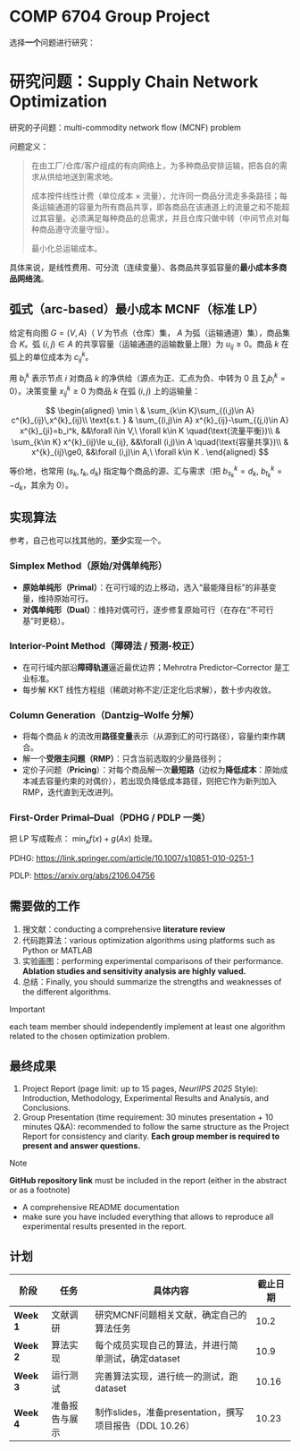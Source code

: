 # COMP 6704 Group Project

选择**一个**问题进行研究：

# 研究问题：Supply Chain Network Optimization

研究的子问题：multi-commodity network flow (MCNF) problem

问题定义：

>在由工厂/仓库/客户组成的有向网络上，为多种商品安排运输，把各自的需求从供给地送到需求地。
>
>成本按件线性计费（单位成本 $\times$ 流量），允许同一商品分流走多条路径；每条运输通道的容量为所有商品共享，即各商品在该通道上的流量之和不能超过其容量。必须满足每种商品的总需求，并且仓库只做中转（中间节点对每种商品遵守流量守恒）。
>
>最小化总运输成本。

具体来说，是线性费用、可分流（连续变量）、各商品共享弧容量的**最小成本多商品网络流**。

## 弧式（arc-based）最小成本 MCNF（标准 LP）

给定有向图 $G=(V,A)$（ $V$ 为节点（仓库）集， $A$ 为弧（运输通道）集），商品集合 $K$。弧 $(i,j)\in A$ 的共享容量（运输通道的运输数量上限）为 $u_{ij}\ge0$。商品 $k$ 在弧上的单位成本为 $c^{k}_{ij}$。

用 $b_i^k$ 表示节点 $i$ 对商品 $k$ 的净供给（源点为正、汇点为负、中转为 0 且 $\sum_i b_i^k=0$）。决策变量 $x^{k}_{ij}\ge0$ 为商品 $k$ 在弧 $(i,j)$ 上的运输量：

$$
\begin{aligned}
\min \ & \sum_{k\in K}\sum_{(i,j)\in A} c^{k}_{ij}\,x^{k}_{ij}\\
\text{s.t. }
& \sum_{(i,j)\in A} x^{k}_{ij}-\sum_{(j,i)\in A} x^{k}_{ji}=b_i^k, &&\forall i\in V,\ \forall k\in K \quad(\text{流量平衡})\\
& \sum_{k\in K} x^{k}_{ij}\le u_{ij}, &&\forall (i,j)\in A \quad(\text{容量共享})\\
& x^{k}_{ij}\ge0, &&\forall (i,j)\in A,\ \forall k\in K .
\end{aligned}
$$

等价地，也常用 $(s_k,t_k,d_k)$ 指定每个商品的源、汇与需求（把 $b_{s_k}^k=d_k,\ b_{t_k}^k=-d_k$，其余为 0）。

## 实现算法

参考，自己也可以找其他的，**至少**实现一个。

### Simplex Method（原始/对偶单纯形）

- **原始单纯形（Primal）**：在可行域的边上移动，选入“最能降目标”的非基变量，维持原始可行。
- **对偶单纯形（Dual）**：维持对偶可行，逐步修复原始可行（在存在“不可行基”时更稳）。


### Interior-Point Method（障碍法 / 预测-校正）

- 在可行域内部沿**障碍轨道**逼近最优边界；Mehrotra Predictor–Corrector 是工业标准。
- 每步解 KKT 线性方程组（稀疏对称不定/正定化后求解），数十步内收敛。

### Column Generation（Dantzig–Wolfe 分解）

- 将每个商品 $k$ 的流改用**路径变量**表示（从源到汇的可行路径），容量约束作耦合。
- 解一个**受限主问题（RMP）**：只含当前选取的少量路径列；
- 定价子问题（**Pricing**）：对每个商品解一次**最短路**（边权为**降低成本**：原始成本减去容量约束的对偶价），若出现负降低成本路径，则把它作为新列加入 RMP，迭代直到无改进列。

### First-Order Primal–Dual（PDHG / PDLP 一类）

把 LP 写成鞍点： $\min_x f(x)+g(Ax)$ 处理。

PDHG: https://link.springer.com/article/10.1007/s10851-010-0251-1

PDLP: https://arxiv.org/abs/2106.04756

## 需要做的工作

1. 搜文献：conducting a comprehensive **literature review**
2. 代码跑算法：various optimization algorithms using platforms such as Python or MATLAB
3. 实验画图：performing experimental comparisons of their performance. **Ablation studies and sensitivity analysis are highly valued.**
4. 总结：Finally, you should summarize the strengths and weaknesses of the different algorithms.

>[!important]
>each team member should independently implement at least one algorithm related to the chosen optimization problem.

## 最终成果
1. Project Report (page limit: up to 15 pages, _NeurlIPS 2025_ Style): Introduction, Methodology, Experimental Results and Analysis, and Conclusions.
2. Group Presentation (time requirement: 30 minutes presentation + 10 minutes Q&A): recommended to follow the same structure as the Project Report for consistency and clarity. **Each group member is required to present and answer questions.**

>[!note]
>**GitHub repository link** must be included in the report (either in the abstract or as a footnote)
> - A comprehensive README documentation
> - make sure you have included everything that allows to reproduce all experimental results presented in the report.

## 计划

  | 阶段       | 任务           | 具体内容                                                | 截止日期 |
  |------------|----------------|---------------------------------------------------------|----------|
  | **Week 1** | 文献调研       | 研究MCNF问题相关文献，确定自己的算法任务                | 10.2     |
  | **Week 2** | 算法实现       | 每个成员实现自己的算法，并进行简单测试，确定dataset     | 10.9     |
  | **Week 3** | 运行测试       | 完善算法实现，进行统一的测试，跑dataset                 | 10.16    |
  | **Week 4** | 准备报告与展示 | 制作slides，准备presentation，撰写项目报告（DDL 10.26） | 10.23    |
